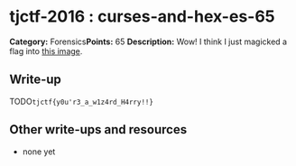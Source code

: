 # tjctf-2016 : curses-and-hex-es-65

**Category:** Forensics**Points:** 65
**Description:** Wow! I think I just magicked a flag into <a href="|curses_and_hexes.png|">this image</a>.

## Write-up

TODO`tjctf{y0u'r3_a_w1z4rd_H4rry!!}`

## Other write-ups and resources

* none yet